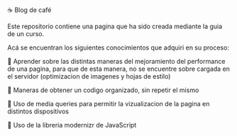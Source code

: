 ☕ Blog de café

Este repositorio contiene una pagina que ha sido creada mediante la guia de un curso.

Acá se encuentran los siguientes conocimientos que adquiri en su proceso:

🎇 Aprender sobre las distintas maneras del mejoramiento del performance de una pagina, para que de esta manera, no se encuentre sobre cargada en el servidor (optimizacion de imagenes y hojas de estilo)

🎇 Maneras de obtener un codigo organizado, sin repetir el mismo

🎇 Uso de media queries para permitir la vizualizacion de la pagina en distintos dispositivos

🎇 Uso de la libreria modernizr de JavaScript
